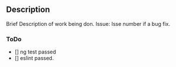 ## Description
Brief Description of work being don.
Issue: Isse number if a bug fix.

### ToDo
- [] ng test passed
- [] eslint passed.

